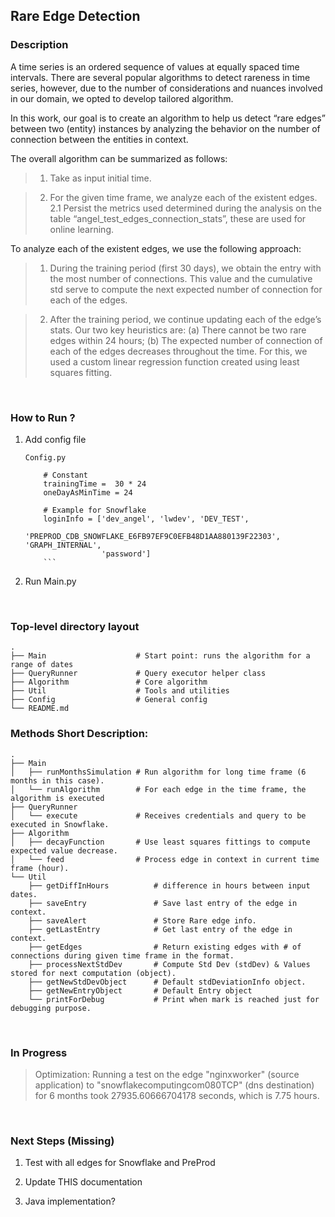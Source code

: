 ## Rare Edge Detection

### Description

A time series is an ordered sequence of values at equally spaced time intervals. There are several popular algorithms to detect rareness in time series, however, due to the number of considerations and nuances involved in our domain, we opted to develop tailored algorithm.

In this work, our goal is to create an algorithm to help us detect “rare edges” between two (entity) instances  by analyzing the behavior on the number of connection between the entities in context.

The overall algorithm can be summarized as follows:

> 1. Take as input initial time. 

> 2. For the given time frame, we analyze each of the existent edges.   
   2.1 Persist the metrics used determined during the analysis on the table “angel_test_edges_connection_stats”, these are used for online learning.


To analyze each of the existent edges, we use the following approach:

> 1. During the training period (first 30 days), we obtain the entry with the most number of connections. This value and the cumulative std serve to compute the next expected number of connection for each of the edges.

> 2. After the training period, we continue updating each of the edge’s stats. Our two key heuristics are: (a) There cannot be two rare edges within 24 hours; (b) The expected number of connection of each of the edges decreases throughout the time. For this, we used a custom linear regression function created using least squares fitting.

<br/>

### How to Run ?

1. Add config file
    ```
    Config.py

        # Constant
        trainingTime =  30 * 24
        oneDayAsMinTime = 24

        # Example for Snowflake
        loginInfo = ['dev_angel', 'lwdev', 'DEV_TEST',
                     'PREPROD_CDB_SNOWFLAKE_E6FB97EF9C0EFB48D1AA880139F22303', 'GRAPH_INTERNAL',
                     'password']
        ```
2. Run Main.py

<br/>

### Top-level directory layout

    .
    ├── Main                    # Start point: runs the algorithm for a range of dates
    ├── QueryRunner             # Query executor helper class
    ├── Algorithm               # Core algorithm
    ├── Util                    # Tools and utilities
    ├── Config                  # General config
    └── README.md
    
    
### Methods Short Description:
    .
    ├── Main
    │   ├── runMonthsSimulation # Run algorithm for long time frame (6 months in this case).
    │   └── runAlgorithm        # For each edge in the time frame, the algorithm is executed
    ├── QueryRunner
    │   └── execute             # Receives credentials and query to be executed in Snowflake.
    ├── Algorithm               
    │   ├── decayFunction       # Use least squares fittings to compute expected value decrease.
    │   └── feed                # Process edge in context in current time frame (hour).
    └── Util
        ├── getDiffInHours          # difference in hours between input dates.
        ├── saveEntry               # Save last entry of the edge in context.
        ├── saveAlert               # Store Rare edge info.
        ├── getLastEntry            # Get last entry of the edge in context.
        ├── getEdges                # Return existing edges with # of connections during given time frame in the format.
        ├── processNextStdDev       # Compute Std Dev (stdDev) & Values stored for next computation (object).
        ├── getNewStdDevObject      # Default stdDeviationInfo object.
        ├── getNewEntryObject       # Default Entry object
        └── printForDebug           # Print when mark is reached just for debugging purpose.
    
<br/>

### In Progress

> Optimization: Running a test on the edge "nginxworker" (source application) to "snowflakecomputingcom080TCP" (dns destination) for 6 months took 27935.60666704178 seconds, which is 7.75 hours. 

<br/>

### Next Steps (Missing)

1. Test with all edges for Snowflake and PreProd

2. Update THIS documentation

3. Java implementation?
